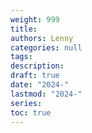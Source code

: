 ```yaml
---
weight: 999
title: 
authors: Lenny
categories: null
tags: 
description: 
draft: true
date: "2024-"
lastmod: "2024-"
series:
toc: true
---
```



<!--more-->
